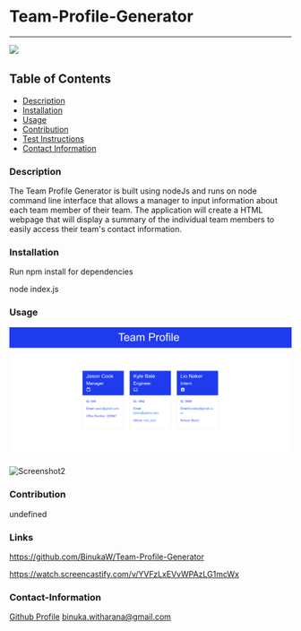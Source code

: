 ﻿# Team-Profile-Generator
----

<a href="https://img.shields.io/badge/License-undefined-brightgreen"><img src="https://img.shields.io/badge/License-undefined-brightgreen"></a>

## Table of Contents
- [Description](#description)
- [Installation](#installation)
- [Usage](#usage)
- [Contribution](#contribution)
- [Test Instructions](#test-instructions)
- [Contact Information](#contact-information)

### Description
The Team Profile Generator is built using nodeJs and runs on node command line interface that allows a manager to input information about each team member of their team. The application will create a HTML webpage that will display a summary of the individual team members to easily access their team's contact information.

### Installation
Run npm install for dependencies

node index.js

### Usage

![Screenshot1](https://github.com/BinukaW/Team-Profile-Generator/blob/main/images/Screenshot1.png)

![Screenshot2](C:\Users\binuk\BCHomework\Team-Profile-Generator\images\Screenshot2.png)

### Contribution
undefined

### Links

 https://github.com/BinukaW/Team-Profile-Generator
 
 https://watch.screencastify.com/v/YVFzLxEVvWPAzLG1mcWx

### Contact-Information
[Github Profile](https://github.com/BinukaW)
binuka.witharana@gmail.com


